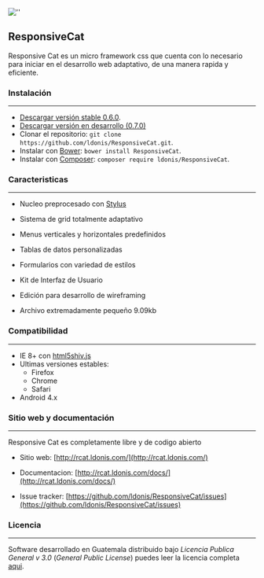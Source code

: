 ![''](http://rcat.ldonis.com/www/rcat.ldonis.com/Template/img/rcat.png "Responsive cat")

## ResponsiveCat
Responsive Cat es un micro framework css que cuenta con lo necesario para iniciar en el desarrollo web adaptativo, de una manera rapida y eficiente.

### Instalación
----------------
* [Descargar versión stable 0.6.0](https://github.com/ldonis/ResponsiveCat/archive/0.6.0.zip).
* [Descargar versión en desarrollo (0.7.0)](https://github.com/ldonis/ResponsiveCat/archive/master.zip)
* Clonar el repositorio: `git clone https://github.com/ldonis/ResponsiveCat.git`.
* Instalar con [Bower](http://bower.io): `bower install ResponsiveCat`.
* Instalar con [Composer](https://getcomposer.org): `composer require ldonis/ResponsiveCat`.

### Caracteristicas
---------------

* Nucleo preprocesado con [Stylus](https://learnboost.github.io/stylus/)

* Sistema de grid totalmente adaptativo

* Menus verticales y horizontales predefinidos

* Tablas de datos personalizadas

* Formularios con variedad de estilos

* Kit de Interfaz de Usuario

* Edición para desarrollo de wireframing

* Archivo extremadamente pequeño 9.09kb

### Compatibilidad
----------------------

* IE 8+ con [html5shiv.js](https://github.com/aFarkas/html5shiv)
* Ultimas versiones estables:
    + Firefox
    + Chrome
    + Safari
* Android 4.x

### Sitio web y documentación
----------------

Responsive Cat es completamente libre y de codigo abierto

* Sitio web: [http://rcat.ldonis.com/](http://rcat.ldonis.com/)

* Documentacion: [http://rcat.ldonis.com/docs/](http://rcat.ldonis.com/docs/)

* Issue tracker: [https://github.com/ldonis/ResponsiveCat/issues](https://github.com/ldonis/ResponsiveCat/issues)

### Licencia
----------------

Software desarrollado en Guatemala distribuido bajo *Licencia Publica General v 3.0* (*General Public License*)  puedes leer la licencia completa [aqui](https://github.com/ldonis/ResponsiveCat/blob/master/LICENSE).

